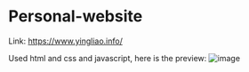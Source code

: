 ﻿# Personal-website
 Link: https://www.yingliao.info/
 
 Used html and css and javascript, here is the preview:
 ![image](https://user-images.githubusercontent.com/24997568/158000550-24b6d9b2-4744-4775-a05f-d57b429226ef.png)


